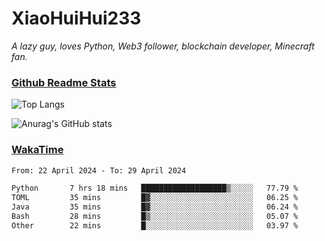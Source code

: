 # XiaoHuiHui233

*A lazy guy, loves Python, Web3 follower, blockchain developer, Minecraft fan.*

### [Github Readme Stats](https://github.com/anuraghazra/github-readme-stats)

![Top Langs](https://github-readme-stats.vercel.app/api/top-langs/?username=XiaoHuiHui233&layout=compact&theme=github_dark)

![Anurag's GitHub stats](https://github-readme-stats.vercel.app/api?username=XiaoHuiHui233&show_icons=true&theme=github_dark)

### [WakaTime](https://wakatime.com)

<!--START_SECTION:waka-->

```txt
From: 22 April 2024 - To: 29 April 2024

Python       7 hrs 18 mins   ███████████████████▒░░░░░   77.79 %
TOML         35 mins         █▓░░░░░░░░░░░░░░░░░░░░░░░   06.25 %
Java         35 mins         █▓░░░░░░░░░░░░░░░░░░░░░░░   06.24 %
Bash         28 mins         █▒░░░░░░░░░░░░░░░░░░░░░░░   05.07 %
Other        22 mins         █░░░░░░░░░░░░░░░░░░░░░░░░   03.97 %
```

<!--END_SECTION:waka-->
